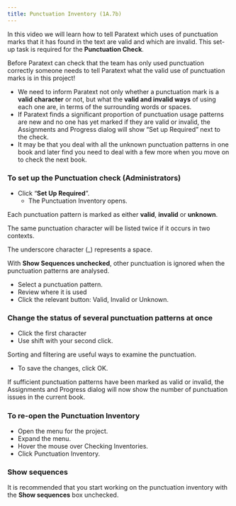 ```yaml
---
title: Punctuation Inventory (1A.7b)
---
```

In this video we will learn how to tell Paratext which uses of punctuation marks that it has found in the text are valid and which are invalid. This set-up task is required for the **Punctuation Check**.

Before Paratext can check that the team has only used punctuation correctly someone needs to tell Paratext what the valid use of punctuation marks is in this project!

- We need to inform Paratext not only whether a punctuation mark is a **valid** **character** or not, but what the **valid and invalid ways** of using each one are, in terms of the surrounding words or spaces.
- If Paratext finds a significant proportion of punctuation usage patterns are new and no one has yet marked if they are valid or invalid, the Assignments and Progress dialog will show “Set up Required” next to the check.
- It may be that you deal with all the unknown punctuation patterns in one book and later find you need to deal with a few more when you move on to check the next book.

### To set up the Punctuation check (Administrators)

- Click “**Set Up Required**”.
  - The Punctuation Inventory opens.

Each punctuation pattern is marked as either **valid**, **invalid** or **unknown**.

The same punctuation character will be listed twice if it occurs in two contexts.

The underscore character (_) represents a space.

With **Show Sequences unchecked**, other punctuation is ignored when the punctuation patterns are analysed.

- Select a punctuation pattern.
- Review where it is used
- Click the relevant button: Valid, Invalid or Unknown.

### Change the status of several punctuation patterns at once

- Click the first character
- Use shift with your second click.

Sorting and filtering are useful ways to examine the punctuation.

- To save the changes, click OK.

If sufficient punctuation patterns have been marked as valid or invalid, the Assignments and Progress dialog will now show the number of punctuation issues in the current book.

#####  

### To re-open the Punctuation Inventory

- Open the menu for the project.
- Expand the menu.
- Hover the mouse over Checking Inventories.
- Click Punctuation Inventory.

### Show sequences

It is recommended that you start working on the punctuation inventory with the **Show sequences** box unchecked.
